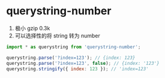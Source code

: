 # querystring-number

1. 极小 gzip 0.3k
2. 可以选择性的将 string 转为 number

```js
import * as querystring from 'querystring-number';

querystring.parse('?index=123'); // {index: 123}
querystring.parse('?index=123', false); // {index: '123'}
querystring.stringify({ index: 123 }); // 'index=123'
```
